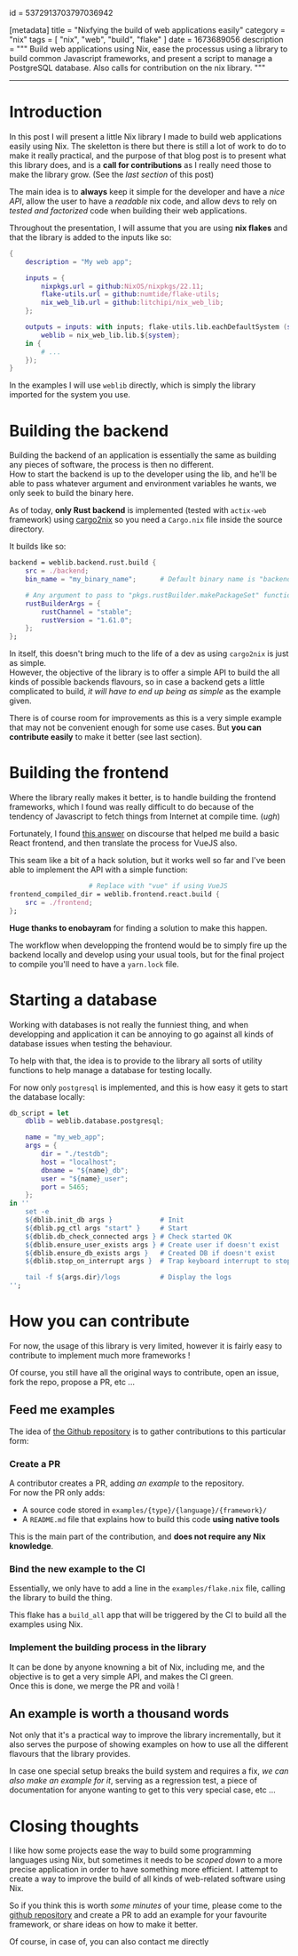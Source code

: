 id = 5372913703797036942

[metadata]
title = "Nixfying the build of web applications easily"
category = "nix"
tags = [ "nix", "web", "build", "flake" ]
date = 1673689056
description = """
    Build web applications using Nix, ease the processus using a library to build common
    Javascript frameworks, and present a script to manage a PostgreSQL database.
    Also calls for contribution on the nix library.
"""

---

# Introduction

In this post I will present a little Nix library I made to build web applications
easily using Nix. The skeletton is there but there is still a lot of work
to do to make it really practical, and the purpose of that blog post is to
present what this library does, and is a **call for contributions** as
I really need those to make the library grow. (See the *last section* of this post)

The main idea is to **always** keep it simple for the developer and have a *nice
API*, allow the user to have a *readable* nix code,
and allow devs to rely on *tested and factorized* code when building their web applications.

Throughout the presentation, I will assume that you are using **nix flakes** and
that the library is added to the inputs like so:

``` nix
{
    description = "My web app";

    inputs = {
        nixpkgs.url = github:NixOS/nixpkgs/22.11;
        flake-utils.url = github:numtide/flake-utils;
        nix_web_lib.url = github:litchipi/nix_web_lib;
    };

    outputs = inputs: with inputs; flake-utils.lib.eachDefaultSystem (system: let
        weblib = nix_web_lib.lib.${system};
    in {
        # ...
    });
}
```

In the examples I will use `weblib` directly, which is simply the library imported
for the system you use.

# Building the backend

Building the backend of an application is essentially the same as building any
pieces of software, the process is then no different.  
How to start the backend is up to the developer using the lib, and he'll be
able to pass whatever argument and environment variables he wants, we only
seek to build the binary here.

As of today, **only Rust backend** is implemented (tested with `actix-web` framework)
using [cargo2nix](https://github.com/cargo2nix/cargo2nix)
so you need a `Cargo.nix` file inside the source directory.

It builds like so:

``` nix
backend = weblib.backend.rust.build {
    src = ./backend;
    bin_name = "my_binary_name";      # Default binary name is "backend"

    # Any argument to pass to "pkgs.rustBuilder.makePackageSet" function
    rustBuilderArgs = {
        rustChannel = "stable";
        rustVersion = "1.61.0";
    };
};
```
In itself, this doesn't bring much to the life of a dev as using `cargo2nix` is
just as simple.  
However, the objective of the library is to offer a simple API to build the
all kinds of possible backends flavours, so in case a backend gets a little
complicated to build, *it will have to end up being as simple* as the example given.

There is of course room for improvements as this is a very simple example that
may not be convenient enough for some use cases. But **you can contribute easily**
to make it better (see last section).

# Building the frontend

Where the library really makes it better, is to handle building the frontend
frameworks, which I found was really difficult to do because of the tendency
of Javascript to fetch things from Internet at compile time. (*ugh*)

Fortunately, I found [this answer][buildreactdiscourse] on discourse that
helped me build a basic React frontend, and then translate the process for
VueJS also.

This seam like a bit of a hack solution, but it works well so far and I've
been able to implement the API with a simple function:

``` nix
                    # Replace with "vue" if using VueJS
frontend_compiled_dir = weblib.frontend.react.build {
    src = ./frontend;
};
```

**Huge thanks to enobayram** for finding a solution to make this happen.

The workflow when developping the frontend would be to simply fire up
the backend locally and develop using your usual tools, but for the
final project to compile you'll need to have a `yarn.lock` file.

# Starting a database

Working with databases is not really the funniest thing, and when developping
and application it can be annoying to go against all kinds of database issues
when testing the behaviour.

To help with that, the idea is to provide to the library all sorts of utility
functions to help manage a database for testing locally.

For now only `postgresql` is implemented, and this is how easy it gets to
start the database locally:

``` nix
db_script = let
    dblib = weblib.database.postgresql;

    name = "my_web_app";
    args = {
        dir = "./testdb";
        host = "localhost";
        dbname = "${name}_db";
        user = "${name}_user";
        port = 5465;
    };
in ''
    set -e
    ${dblib.init_db args }            # Init
    ${dblib.pg_ctl args "start" }     # Start
    ${dblib.db_check_connected args } # Check started OK
    ${dblib.ensure_user_exists args } # Create user if doesn't exist
    ${dblib.ensure_db_exists args }   # Created DB if doesn't exist
    ${dblib.stop_on_interrupt args }  # Trap keyboard interrupt to stop db

    tail -f ${args.dir}/logs          # Display the logs
'';
```

# How you can contribute

For now, the usage of this library is very limited, however it is fairly easy
to contribute to implement much more frameworks !

Of course, you still have all the original ways to contribute, open an issue,
fork the repo, propose a PR, etc ...

## Feed me examples

The idea of [the Github repository][githublink] is to gather contributions to
this particular form:

### Create a PR
A contributor creates a PR, adding *an example* to the repository.  
For now the PR only adds:

- A source code stored in `examples/{type}/{language}/{framework}/`
- A `README.md` file that explains how to build this code **using native tools**

This is the main part of the contribution, and **does not require any Nix knowledge**.

### Bind the new example to the CI

Essentially, we only have to add a line in the `examples/flake.nix` file, calling
the library to build the thing.

This flake has a `build_all` app that will be triggered by the CI to build all the
examples using Nix.

### Implement the building process in the library

It can be done by anyone knowning a bit of Nix, including me,
and the objective is to get a very simple API, and makes the
CI green.  
Once this is done, we merge the PR and voilà !

## An example is worth a thousand words

Not only that it's a practical way to improve the library incrementally,
but it also serves the purpose of showing examples on how to use all the
different flavours that the library provides.

In case one special setup breaks the build system and requires a fix,
*we can also make an example for it*, serving as a regression test, a piece of
documentation for anyone wanting to get to this very special case, etc ...

# Closing thoughts

I like how some projects ease the way to build some programming languages using Nix,
but sometimes it needs to be *scoped down* to a more precise application in order
to have something more efficient. I attempt to create a way to improve the build
of all kinds of web-related software using Nix.

So if you think this is worth *some minutes* of your time, please come to the
[github repository][githublink] and create a PR to add an example for your
favourite framework, or share ideas on how to make it better.

Of course, in case of, you can also contact me directly

[buildreactdiscourse]: https://discourse.nixos.org/t/how-to-use-nix-to-build-a-create-react-app-project/5200/10
[githublink]: https://github.com/litchipi/nix_web_lib
